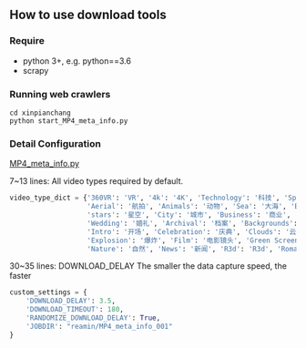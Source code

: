 ## How to use download tools


### Require

+ python 3+, e.g. python==3.6
+ scrapy


### Running web crawlers

```
cd xinpianchang
python start_MP4_meta_info.py
```

### Detail Configuration

[MP4_meta_info.py](data_download_tools/xinpianchang/xinpianchang/spiders/MP4_meta_info.py)

7~13 lines: All video types required by default.

```python
video_type_dict = {'360VR': 'VR', '4k': '4K', 'Technology': '科技', 'Sport': '运动', 'Timelapse': '延时',
                   'Aerial': '航拍', 'Animals': '动物', 'Sea': '大海', 'Beach': '海滩', 'space': '太空',
                   'stars': '星空', 'City': '城市', 'Business': '商业', 'Underwater': '水下摄影',
                   'Wedding': '婚礼', 'Archival': '档案', 'Backgrounds': '背景', 'Alpha Channel': '透明通道',
                   'Intro': '开场', 'Celebration': '庆典', 'Clouds': '云彩', 'Corporate': '企业',
                   'Explosion': '爆炸', 'Film': '电影镜头', 'Green Screen': '绿幕', 'Military': '军事',
                   'Nature': '自然', 'News': '新闻', 'R3d': 'R3d', 'Romantic': '浪漫', 'Abstract': '抽象'}
```

30~35 lines: DOWNLOAD_DELAY The smaller the data capture speed, the faster

```python
custom_settings = {
    'DOWNLOAD_DELAY': 3.5,
    'DOWNLOAD_TIMEOUT': 180,
    'RANDOMIZE_DOWNLOAD_DELAY': True,
    'JOBDIR': "reamin/MP4_meta_info_001"
}
```

